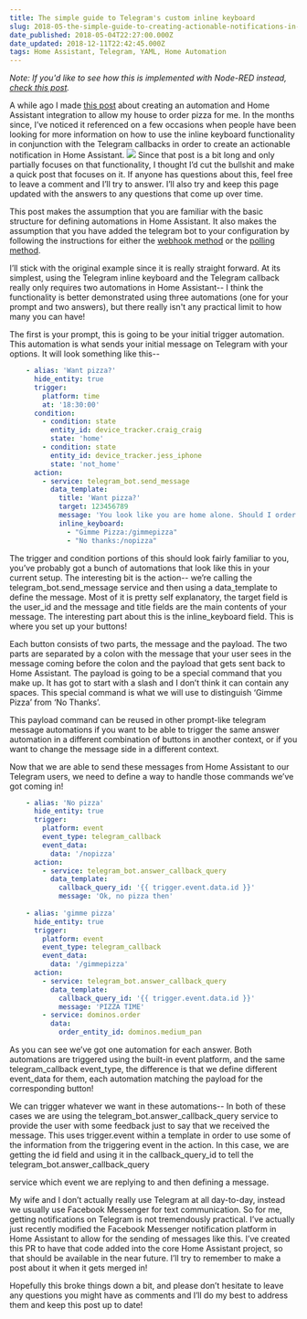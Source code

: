 ```yaml
---
title: The simple guide to Telegram's custom inline keyboard
slug: 2018-05-the-simple-guide-to-creating-actionable-notifications-in-home-assistant-using-telegrams-custom-inline-keyboard-and-telegram_callbacks
date_published: 2018-05-04T22:27:00.000Z
date_updated: 2018-12-11T22:42:45.000Z
tags: Home Assistant, Telegram, YAML, Home Automation
---
```


*Note: If you'd like to see how this is implemented with Node-RED instead, [check this post](https://midwinter.cc/post/telegram-keyboard-and-callbacks-in-home-assistant-with-node-red_r1Fa56ZRz/#top).*

A while ago I made [this post](https://midwinter.cc/post/my-house-orders-pizza-for-me-dominos-pizza-automation-using-home-assistant_SJY1zsc0W/) about creating an automation and Home Assistant integration to allow my house to order pizza for me. In the months since, I’ve noticed it referenced on a few occasions when people have been looking for more information on how to use the inline keyboard functionality in conjunction with the Telegram callbacks in order to create an actionable notification in Home Assistant.
![](https://s3.us-west-2.amazonaws.com/mid-midwinter.cc/images/BJWTz95Tf.png)
Since that post is a bit long and only partially focuses on that functionality, I thought I’d cut the bullshit and make a quick post that focuses on it. If anyone has questions about this, feel free to leave a comment and I’ll try to answer. I’ll also try and keep this page updated with the answers to any questions that come up over time.

This post makes the assumption that you are familiar with the basic structure for defining automations in Home Assistant. It also makes the assumption that you have added the telegram bot to your configuration by following the instructions for either the [webhook method](https://www.home-assistant.io/components/telegram_bot.webhooks/) or the [polling method](https://www.home-assistant.io/components/telegram_bot.polling/).

I’ll stick with the original example since it is really straight forward. At its simplest, using the Telegram inline keyboard and the Telegram callback really only requires two automations in Home Assistant-- I think the functionality is better demonstrated using three automations (one for your prompt and two answers), but there really isn't any practical limit to how many you can have!

The first is your prompt, this is going to be your initial trigger automation. This automation is what sends your initial message on Telegram with your options. It will look something like this--

```yaml
    - alias: 'Want pizza?'
      hide_entity: true
      trigger:
        platform: time
        at: '18:30:00'    
      condition:
        - condition: state
          entity_id: device_tracker.craig_craig
          state: 'home'
        - condition: state
          entity_id: device_tracker.jess_iphone
          state: 'not_home'
      action:
        - service: telegram_bot.send_message
          data_template:
            title: 'Want pizza?'
            target: 123456789
            message: 'You look like you are home alone. Should I order you a pizza?'
            inline_keyboard:
              - "Gimme Pizza:/gimmepizza"
              - "No thanks:/nopizza"
```

The trigger and condition portions of this should look fairly familiar to you, you’ve probably got a bunch of automations that look like this in your current setup. The interesting bit is the action-- we’re calling the telegram_bot.send_message service and then using a data_template to define the message. Most of it is pretty self explanatory, the target field is the user_id and the message and title fields are the main contents of your message. The interesting part about this is the inline_keyboard field. This is where you set up your buttons!

Each button consists of two parts, the message and the payload. The two parts are separated by a colon with the message that your user sees in the message coming before the colon and the payload that gets sent back to Home Assistant. The payload is going to be a special command that you make up. It has got to start with a slash and I don’t think it can contain any spaces. This special command is what we will use to distinguish ‘Gimme Pizza’ from ‘No Thanks’.

This payload command can be reused in other prompt-like telegram message automations if you want to be able to trigger the same answer automation in a different combination of buttons in another context, or if you want to change the message side in a different context.

Now that we are able to send these messages from Home Assistant to our Telegram users, we need to define a way to handle those commands we’ve got coming in!

```yaml
    - alias: 'No pizza'
      hide_entity: true
      trigger:
        platform: event
        event_type: telegram_callback
        event_data:
          data: '/nopizza'
      action:
        - service: telegram_bot.answer_callback_query
          data_template:
            callback_query_id: '{{ trigger.event.data.id }}'
            message: 'Ok, no pizza then'
    
    - alias: 'gimme pizza'
      hide_entity: true
      trigger:
        platform: event
        event_type: telegram_callback
        event_data:
          data: '/gimmepizza'
      action:
        - service: telegram_bot.answer_callback_query
          data_template:
            callback_query_id: '{{ trigger.event.data.id }}'
            message: 'PIZZA TIME'
        - service: dominos.order
          data:
            order_entity_id: dominos.medium_pan
```

As you can see we’ve got one automation for each answer. Both automations are triggered using the built-in event platform, and the same telegram_callback event_type, the difference is that we define different event_data for them, each automation matching the payload for the corresponding button!

We can trigger whatever we want in these automations-- In both of these cases we are using the telegram_bot.answer_callback_query service to provide the user with some feedback just to say that we received the message. This uses trigger.event within a template in order to use some of the information from the triggering event in the action. In this case, we are getting the id field and using it in the callback_query_id to tell the telegram_bot.answer_callback_query

service which event we are replying to and then defining a message.

My wife and I don’t actually really use Telegram at all day-to-day, instead we usually use Facebook Messenger for text communication. So for me, getting notifications on Telegram is not tremendously practical. I’ve actually just recently modified the Facebook Messenger notification platform in Home Assistant to allow for the sending of messages like this. I’ve created this PR to have that code added into the core Home Assistant project, so that should be available in the near future. I’ll try to remember to make a post about it when it gets merged in!

Hopefully this broke things down a bit, and please don’t hesitate to leave any questions you might have as comments and I’ll do my best to address them and keep this post up to date!

